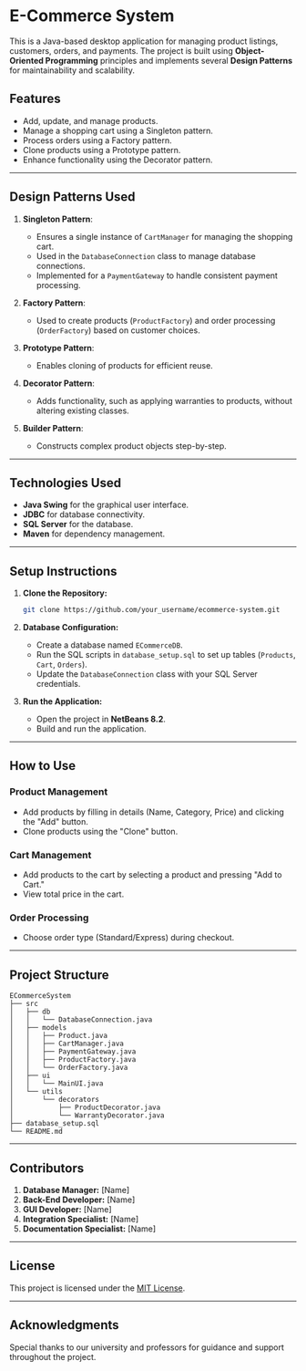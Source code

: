 # E-Commerce System

This is a Java-based desktop application for managing product listings, customers, orders, and payments. The project is built using **Object-Oriented Programming** principles and implements several **Design Patterns** for maintainability and scalability.

## Features

- Add, update, and manage products.
- Manage a shopping cart using a Singleton pattern.
- Process orders using a Factory pattern.
- Clone products using a Prototype pattern.
- Enhance functionality using the Decorator pattern.

---

## Design Patterns Used

1. **Singleton Pattern**:
   - Ensures a single instance of `CartManager` for managing the shopping cart.
   - Used in the `DatabaseConnection` class to manage database connections.
   - Implemented for a `PaymentGateway` to handle consistent payment processing.

2. **Factory Pattern**:
   - Used to create products (`ProductFactory`) and order processing (`OrderFactory`) based on customer choices.

3. **Prototype Pattern**:
   - Enables cloning of products for efficient reuse.

4. **Decorator Pattern**:
   - Adds functionality, such as applying warranties to products, without altering existing classes.

5. **Builder Pattern**:
   - Constructs complex product objects step-by-step.

---

## Technologies Used

- **Java Swing** for the graphical user interface.
- **JDBC** for database connectivity.
- **SQL Server** for the database.
- **Maven** for dependency management.

---

## Setup Instructions

1. **Clone the Repository:**
   ```bash
   git clone https://github.com/your_username/ecommerce-system.git
   ```

2. **Database Configuration:**
   - Create a database named `ECommerceDB`.
   - Run the SQL scripts in `database_setup.sql` to set up tables (`Products`, `Cart`, `Orders`).
   - Update the `DatabaseConnection` class with your SQL Server credentials.

3. **Run the Application:**
   - Open the project in **NetBeans 8.2**.
   - Build and run the application.

---

## How to Use

### **Product Management**
- Add products by filling in details (Name, Category, Price) and clicking the "Add" button.
- Clone products using the "Clone" button.

### **Cart Management**
- Add products to the cart by selecting a product and pressing "Add to Cart."
- View total price in the cart.

### **Order Processing**
- Choose order type (Standard/Express) during checkout.

---

## Project Structure

```
ECommerceSystem
├── src
│   ├── db
│   │   └── DatabaseConnection.java
│   ├── models
│   │   ├── Product.java
│   │   ├── CartManager.java
│   │   ├── PaymentGateway.java
│   │   ├── ProductFactory.java
│   │   └── OrderFactory.java
│   ├── ui
│   │   └── MainUI.java
│   └── utils
│       └── decorators
│           ├── ProductDecorator.java
│           └── WarrantyDecorator.java
├── database_setup.sql
└── README.md
```

---

## Contributors

1. **Database Manager:** [Name]
2. **Back-End Developer:** [Name]
3. **GUI Developer:** [Name]
4. **Integration Specialist:** [Name]
5. **Documentation Specialist:** [Name]

---

## License

This project is licensed under the [MIT License](LICENSE).

---

## Acknowledgments

Special thanks to our university and professors for guidance and support throughout the project.
